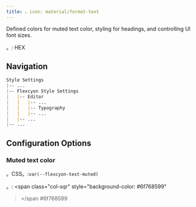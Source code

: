 ```yaml
---
title: 。icon: material/format-text
---
```


Defined colors for muted text color, styling for headings, and controlling UI
font sizes.

。: HEX

## Navigation

```md
Style Settings
|-- ...
|-- Flexcyon Style Settings
|   |-- Editor
|   |   |-- ...
|   |   |-- Typography
|   |   |-- ...
|   |-- ...
|-- ...
```

## Configuration Options

### Muted text color

。CSS。:`var(--flexcyon-text-muted)`

。:
<span class="col-sqr" style="background-color: #6f768599"
></span
> #6f768599
